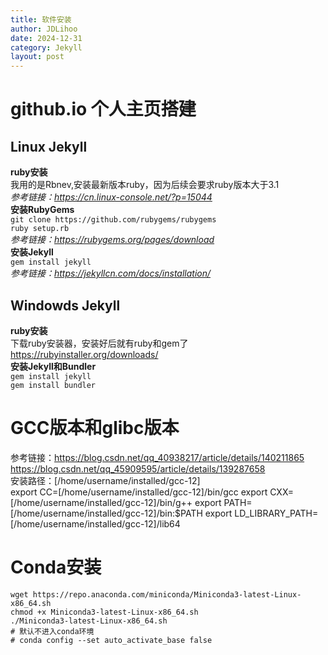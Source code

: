 ```yaml
---
title: 软件安装
author: JDLihoo
date: 2024-12-31
category: Jekyll
layout: post
---
```

# github.io 个人主页搭建 
## Linux Jekyll
**ruby安装**  
我用的是Rbnev,安装最新版本ruby，因为后续会要求ruby版本大于3.1  
*参考链接：https://cn.linux-console.net/?p=15044*  
**安装RubyGems**   
`git clone https://github.com/rubygems/rubygems`  
`ruby setup.rb`  
*参考链接：https://rubygems.org/pages/download*  
**安装Jekyll**  
`gem install jekyll`  
*参考链接：https://jekyllcn.com/docs/installation/* 
## Windowds Jekyll
**ruby安装**   
下载ruby安装器，安装好后就有ruby和gem了  
https://rubyinstaller.org/downloads/  
**安装Jekyll和Bundler**   
`gem install jekyll`  
`gem install bundler`  

# GCC版本和glibc版本
参考链接：https://blog.csdn.net/qq_40938217/article/details/140211865  
https://blog.csdn.net/qq_45909595/article/details/139287658  
安装路径：[/home/username/installed/gcc-12]  
export CC=[/home/username/installed/gcc-12]/bin/gcc
export CXX=[/home/username/installed/gcc-12]/bin/g++
export PATH=[/home/username/installed/gcc-12]/bin:$PATH
export LD_LIBRARY_PATH=[/home/username/installed/gcc-12]/lib64

# Conda安装
```
wget https://repo.anaconda.com/miniconda/Miniconda3-latest-Linux-x86_64.sh  
chmod +x Miniconda3-latest-Linux-x86_64.sh  
./Miniconda3-latest-Linux-x86_64.sh  
# 默认不进入conda环境  
# conda config --set auto_activate_base false  

```

[1]: https://pages.github.com